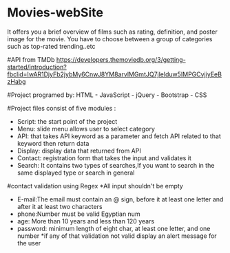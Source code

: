 # Movies-webSite
It offers you a brief overview of films such as rating, definition, and poster image for the movie. You have to choose between a group of categories such as top-rated trending..etc

#API
from TMDb https://developers.themoviedb.org/3/getting-started/introduction?fbclid=IwAR1DjyFb2jybMy6CnwJ8YM8arvlMGmtJQ7jlelduw5IMPGCvjiyEeBzHabg

#Project programed by:
HTML - JavaScript - jQuery - Bootstrap - CSS 

#Project files
consist of five modules :
- Script: the start point of the project
- Menu: slide menu allows user to select category 
- API: that takes API keyword as a parameter and fetch API related to that keyword then return data 
- Display: display data that returned from API 
- Contact: registration form that takes the input and validates it 
- Search: It contains two types of searches,If you want to search in the same displayed type or search in general

#contact validation using Regex 
*All input shouldn't be empty 
- E-mail:The email must contain an @ sign, before it at least one letter and after it at least two characters
- phone:Number must be valid Egyptian num
- age: More than 10 years and less than 120 years
- password: minimum length of eight char, at least one letter, and one number
*if any of that validation not valid display an alert message for the user 
